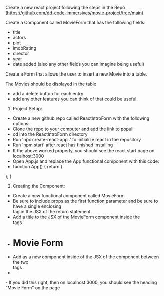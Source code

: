 Create a new react project following the steps in the Repo (https://github.com/dd-code-immersives/movie-project/tree/main)

Create a Component called MovieForm that has the following fields: 
- title
- actors
- plot
- imdbRating
- director 
- year
- date added
(also any other fields you can imagine being useful)

Create a Form that allows the user to insert a new Movie into a table. 

The Movies should be displayed in the table 

- add a delete button for each entry 
- add any other features you can think of that could be useful. 







1) Project Setup:
- Create a new github repo called ReactIntroForm with the following options:
- Clone the repo to your computer and add the link to populi
- cd into the ReactIntroForm directory
- Run 'npx create-react-app .' to initialize react in the repository
- Run 'npm start' after react has finished installing
- If the above worked properly, you should see the react start page on localhost:3000
- Open App.js and replace the App functional component with this code:
- function App() {
return (
<div className="App App-header">

</div>
);
}

2) Creating the <MovieForm/> Component:
- Create a new functional component called MovieForm
- Be sure to include props as the first function parameter and be sure to have a single enclosing <div> tag in the JSX of the return statement
- Add a title to the JSX of the MovieForm component inside the <div></div> tags
- <h1>Movie Form</h1>
- Add <MovieForm/> as a new component inside of the JSX of the <App /> component between the two <div> tags
- <div className="App App-header">
<MovieForm />
</div>
- If you did this right, then on localhost:3000, you should see the heading "Movie Form" on the page

